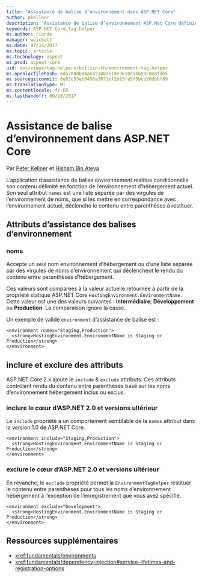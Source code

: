 ```yaml
---
title: "Assistance de balise d’environnement dans ASP.NET Core"
author: pkellner
description: "Assistance de balise d’environnement ASP.Net Core définies, y compris toutes les propriétés"
keywords: ASP.NET Core,tag helper
ms.author: riande
manager: wpickett
ms.date: 07/14/2017
ms.topic: article
ms.technology: aspnet
ms.prod: aspnet-core
uid: mvc/views/tag-helpers/builtin-th/environment-tag-helper
ms.openlocfilehash: 6da7840b84ae453483519e9610d9bb59c0e8fdb5
ms.sourcegitcommit: 6e83c55eb0450a3073ef2b95fa5f5bcb20dbbf89
ms.translationtype: MT
ms.contentlocale: fr-FR
ms.lasthandoff: 09/28/2017
---
```

# <a name="environment-tag-helper-in-aspnet-core"></a>Assistance de balise d’environnement dans ASP.NET Core

Par [Peter Kellner](http://peterkellner.net) et [Hisham Bin Ateya](https://twitter.com/hishambinateya)

L’application d’assistance de balise environnement restitue conditionnelle son contenu délimité en fonction de l’environnement d’hébergement actuel. Son seul attribut `names` est une liste séparée par des virgules de l’environnement de noms, que si les mettre en correspondance avec l’environnement actuel, déclenche le contenu entre parenthèses à restituer.

## <a name="environment-tag-helper-attributes"></a>Attributs d’assistance des balises d’environnement

### <a name="names"></a>noms

Accepte un seul nom environnement d’hébergement ou d’une liste séparée par des virgules de noms d’environnement qui déclenchent le rendu du contenu entre parenthèses d’hébergement.

Ces valeurs sont comparées à la valeur actuelle retournée à partir de la propriété statique ASP.NET Core `HostingEnvironment.EnvironmentName`.  Cette valeur est une des valeurs suivantes : **intermédiaire**; **Développement** ou **Production**. La comparaison ignore la casse.

Un exemple de valide `environment` d’assistance de balise est :

```cshtml
<environment names="Staging,Production">
  <strong>HostingEnvironment.EnvironmentName is Staging or Production</strong>
</environment>
```

## <a name="include-and-exclude-attributes"></a>inclure et exclure des attributs

ASP.NET Core 2.x ajoute le `include`  &  `exclude` attributs. Ces attributs contrôlent rendu du contenu entre parenthèses basé sur les noms d’environnement hébergement inclus ou exclus.

### <a name="include-aspnet-core-20-and-later"></a>inclure le cœur d’ASP.NET 2.0 et versions ultérieur

Le `include` propriété a un comportement semblable de la `names` attribut dans la version 1.0 de ASP.NET Core.

```cshtml
<environment include="Staging,Production">
  <strong>HostingEnvironment.EnvironmentName is Staging or Production</strong>
</environment>
```

### <a name="exclude-aspnet-core-20-and-later"></a>exclure le cœur d’ASP.NET 2.0 et versions ultérieur

En revanche, le `exclude` propriété permet la `EnvironmentTagHelper` restituer le contenu entre parenthèses pour tous les noms d’environnement hébergement à l’exception de l’enregistrement que vous avez spécifié.

```cshtml
<environment exclude="Development">
  <strong>HostingEnvironment.EnvironmentName is Staging or Production</strong>
</environment>
```

## <a name="additional-resources"></a>Ressources supplémentaires

* <xref:fundamentals/environments>
* <xref:fundamentals/dependency-injection#service-lifetimes-and-registration-options>
